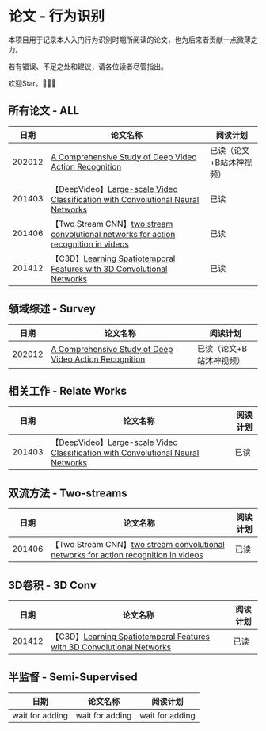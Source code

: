 # 论文 - 行为识别

本项目用于记录本人入门行为识别时期所阅读的论文，也为后来者贡献一点微薄之力。

若有错误、不足之处和建议，请各位读者尽管指出。

欢迎Star。:tada::tada::tada:


## 所有论文 - ALL


|       日期      |                                论文名称                              |        阅读计划      |
| --------------- | -------------------------------------------------------------------- | -------------------- |
| 202012 | [A Comprehensive Study of Deep Video Action Recognition](https://arxiv.org/pdf/2012.06567.pdf) | 已读（论文+B站沐神视频） |
| 201403 | 【DeepVideo】[Large-scale Video Classification with Convolutional Neural Networks](https://ieeexplore.ieee.org/stamp/stamp.jsp?tp=&arnumber=6909619) | 已读 |
| 201406 | 【Two Stream CNN】[two stream convolutional networks for action recognition in videos](https://arxiv.org/pdf/1406.2199v2.pdf) | 已读 |
| 201412 | 【C3D】[Learning Spatiotemporal Features with 3D Convolutional Networks](https://arxiv.org/pdf/1412.0767v4.pdf) | 已读 |


## 领域综述 - Survey

|       日期      |                                论文名称                              |        阅读计划      |
| --------------- | -------------------------------------------------------------------- | -------------------- |
| 202012 | [A Comprehensive Study of Deep Video Action Recognition](https://arxiv.org/pdf/2012.06567.pdf) |  已读（论文+B站沐神视频） |


## 相关工作 - Relate Works

|       日期      |                                论文名称                              |        阅读计划      |
| --------------- | -------------------------------------------------------------------- | -------------------- |
| 201403 | 【DeepVideo】[Large-scale Video Classification with Convolutional Neural Networks](https://ieeexplore.ieee.org/stamp/stamp.jsp?tp=&arnumber=6909619) | 已读 |


## 双流方法 - Two-streams

|       日期      |                                论文名称                              |        阅读计划      |
| --------------- | -------------------------------------------------------------------- | -------------------- |
| 201406 | 【Two Stream CNN】[two stream convolutional networks for action recognition in videos](https://arxiv.org/pdf/1406.2199v2.pdf) | 已读 |


## 3D卷积 - 3D Conv

|       日期      |                                论文名称                              |        阅读计划      |
| --------------- | -------------------------------------------------------------------- | -------------------- |
| 201412 | 【C3D】[Learning Spatiotemporal Features with 3D Convolutional Networks](https://arxiv.org/pdf/1412.0767v4.pdf) | 已读 |


## 半监督 - Semi-Supervised

|       日期      |                                论文名称                              |        阅读计划      |
| --------------- | -------------------------------------------------------------------- | -------------------- |
| wait for adding |                            wait for adding                           | wait for adding | wait for adding |